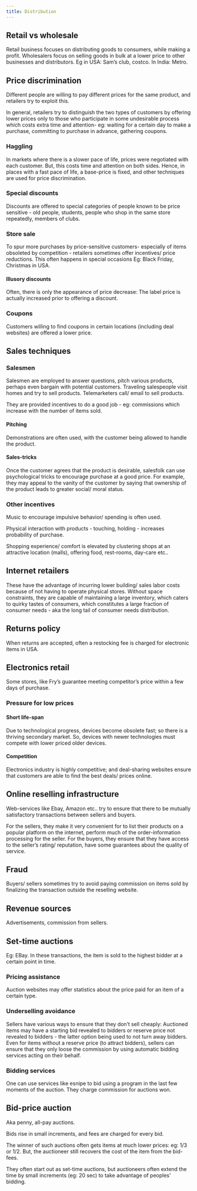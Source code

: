 ```yaml
---
title: Distribution
---
```


## Retail vs wholesale

Retail business focuses on distributing goods to consumers, while making a profit. Wholesalers focus on selling goods in bulk at a lower price to other businesses and distributors. Eg in USA: Sam’s club, costco. In India: Metro.

## Price discrimination

Different people are willing to pay different prices for the same product, and retailers try to exploit this.

In general, retailers try to distinguish the two types of customers by offering lower prices only to those who participate in some undesirable process which costs extra time and attention- eg: waiting for a certain day to make a purchase, committing to purchase in advance, gathering coupons.

### Haggling

In markets where there is a slower pace of life, prices were negotiated with each customer. But, this costs time and attention on both sides. Hence, in places with a fast pace of life, a base-price is fixed, and other techniques are used for price discrimination.

### Special discounts

Discounts are offered to special categories of people known to be price sensitive - old people, students, people who shop in the same store repeatedly, members of clubs.

### Store sale

To spur more purchases by price-sensitive customers- especially of items obsoleted by competition - retailers sometimes offer incentives/ price reductions. This often happens in special occasions Eg: Black Friday, Christmas in USA.

#### Illusory discounts

Often, there is only the appearance of price decrease: The label price is actually increased prior to offering a discount.

### Coupons

Customers willing to find coupons in certain locations (including deal websites) are offered a lower price.

## Sales techniques

### Salesmen

Salesmen are employed to answer questions, pitch various products, perhaps even bargain with potential customers. Traveling salespeople visit homes and try to sell products. Telemarketers call/ email to sell products.

They are provided incentives to do a good job - eg: commissions which increase with the number of items sold.

#### Pitching

Demonstrations are often used, with the customer being allowed to handle the product.

#### Sales-tricks

Once the customer agrees that the product is desirable, salesfolk can use psychological tricks to encourage purchase at a good price. For example, they may appeal to the vanity of the customer by saying that ownership of the product leads to greater social/ moral status.

### Other incentives

Music to encourage impulsive behavior/ spending is often used.

Physical interaction with products - touching, holding - increases probability of purchase.

Shopping experience/ comfort is elevated by clustering shops at an attractive location (malls), offering food, rest-rooms, day-care etc..

## Internet retailers

These have the advantage of incurring lower building/ sales labor costs because of not having to operate physical stores. Without space constraints, they are capable of maintaining a large inventory, which caters to quirky tastes of consumers, which constitutes a large fraction of consumer needs - aka the long tail of consumer needs distribution.

## Returns policy

When returns are accepted, often a restocking fee is charged for electronic items in USA.

## Electronics retail

Some stores, like Fry’s guarantee meeting competitor’s price within a few days of purchase.

### Pressure for low prices

#### Short life-span

Due to technological progress, devices become obsolete fast; so there is a thriving secondary market. So, devices with newer technologies must compete with lower priced older devices.

#### Competition

Electronics industry is highly competitive; and deal-sharing websites ensure that customers are able to find the best deals/ prices online.

## Online reselling infrastructure

Web-services like Ebay, Amazon etc.. try to ensure that there to be mutually satisfactory transactions between sellers and buyers.

For the sellers, they make it very convenient for to list their products on a popular platform on the internet, perform much of the order-information processing for the seller. For the buyers, they ensure that they have access to the seller’s rating/ reputation, have some guarantees about the quality of service.

## Fraud

Buyers/ sellers sometimes try to avoid paying commission on items sold by finalizing the transaction outside the reselling website.

## Revenue sources

Advertisements, commission from sellers.

## Set-time auctions

Eg: EBay. In these transactions, the item is sold to the highest bidder at a certain point in time.

### Pricing assistance

Auction websites may offer statistics about the price paid for an item of a certain type.

### Underselling avoidance

Sellers have various ways to ensure that they don’t sell cheaply: Auctioned items may have a starting bid revealed to bidders or reserve price not revealed to bidders - the latter option being used to not turn away bidders. Even for items without a reserve price (to attract bidders), sellers can ensure that they only loose the commission by using automatic bidding services acting on their behalf.

### Bidding services

One can use services like esnipe to bid using a program in the last few moments of the auction. They charge commission for auctions won.

## Bid-price auction

Aka penny, all-pay auctions.

Bids rise in small increments, and fees are charged for every bid.

The winner of such auctions often gets items at much lower prices: eg: 1/3 or 1/2. But, the auctioneer still recovers the cost of the item from the bid-fees.

They often start out as set-time auctions, but auctioneers often extend the time by small increments (eg: 20 sec) to take advantage of peoples’ bidding.

